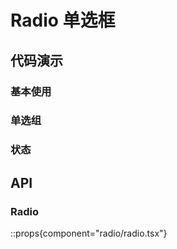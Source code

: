 # Radio 单选框

## 代码演示

### 基本使用

<demo react="components/radio/demo/base.tsx" />

### 单选组

<demo react="components/radio/demo/group.tsx" />

### 状态

<demo react="components/radio/demo/status.tsx" />

## API

### Radio

::props{component="radio/radio.tsx"}
